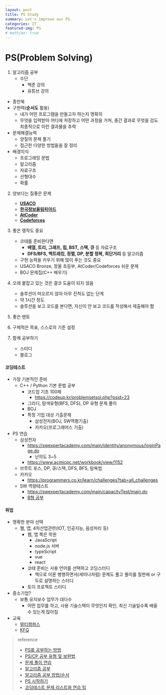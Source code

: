 ```yaml
---
layout: post
title: PS Study
summary: Let's improve our PS.
categories: IT
featured-img: PS
# mathjax: true
---
```




# PS(Problem Solving)

1. 알고리즘 공부
   - 수단
     - 백준 강의
     - 유튜브 강의
  - 종만북
   - 구현력(**순서도** 활용)
     - 내가 어떤 프로그램을 만들고자 하는지 명확히
     - 무엇을 입력받아 어디에 저장하고 어떤 과정을 거쳐, 중간 결과로 무엇을 겅도 최종적으로 이런 결과물을 추력
   - 문제해결능력
     - 양질의 문제 풀기
     - 접근한 다양한 방법들을 잘 정리
   - 배경지식
     - 프로그래밍 문법
     - 알고리즘
     - 자료구조
     - 선형대수
     - 확률

2. 양보다는 질좋은 문제
   - **[USACO](https://www.acmicpc.net/category/106)**
   - **[한국정보올림피아드](https://www.acmicpc.net/category/55)**
   - **[AtCoder](https://atcoder.jp/)**
   - **[Codeforces](https://codeforces.com/)**

3. 좋은 랭작도 중요
   - 코테를 준비한다면
     - **배열, 트리, 그래프, 힙, BST, 스택, 큐** 등 자료구조
     - **DFS/BFS, 백트래킹, 정렬, DP, 분할 정복, 최단거리** 등 알고리즘
   - 구현 능력을 키우기 위해 많이 푸는 것도 중요
   - USACO Bronze, 정올 초등부, AtCoder/Codeforces 쉬운 문제
   - BOJ 문제집(C++ 배우기)
4. 오래 붙잡고 있는 것은 결코 도움이 되지 않음
   - 솔루션이 떠오르지 않아 아무 진척도 없는 단계
   - 약 1시간 정도
   - 솔루션을 보고 코드를 본다면, 자신이 안 보고 코드를 작성해서 제출해야 함
5. 좋은 멘토
6. 구체적은 목표, 스스로의 기준 설정
7. 함께 공부하기
   - 스터디
   - 블로그



#### 코딩테스트

- 가장 기본적인 준비
  - C++ / Python 기본 문법 공부
    - 코드업 기초 100제
      - https://codeup.kr/problemsetsol.php?psid=23
    - 그리디, 탐색유형(BFS, DFS), DP 유형 문제 풀이
    - BOJ
    - 특정 기업 대상 기출문제
      - 삼성전자(BOJ, SW역평기출)
      - 카카오(프로그래머스 기출)
- PS 연습
  - 삼성전자
    - https://swexpertacademy.com/main/identity/anonymous/loginPage.do
      - 난의도 3~5
    - https://www.acmicpc.net/workbook/view/1152
  - 브루트 포스, DP, 큐/스택, DFS, BFS, 탐욕법
  - 카카오
    - https://programmers.co.kr/learn/challenges?tab=all_challenges
  - SW 역량테스트
    - https://swexpertacademy.com/main/capacityTest/main.do
    - [B형 공부](https://baactree.tistory.com/53)



#### 취업

- 명확한 분야 선택
  - 웹, 앱, 4차산업관련(IOT, 인공지능, 음성처리 등)
    - 웹, 앱 쪽은 학원
      - JavaScript
      - node.js 서버
      - typeScript
      - vue
      - react
    - 코테 준비는 사용 언어를 선택하고 코딩스터디
      - 책으로 이론 병행하면서(세미나처럼) 문제도 풀고 풀이를 칠판에 or 구두로 설명하는 스터디
    - 토이 프로젝트 스터디
- 중소기업?
  - 보통 유지보수 업무가 대다수
    - 어떤 업무를 하고, 사용 기술스택이 무엇인지 확인, 최신 기술일수록 배울 수 있는게 많아짐
- 교육
  - [멀티캠퍼스](https://www.multicampus.com/system/menu/iframe?p_url=L3B1Ymxpc2gvcGFnZXMvZWR1XzR0aC5odG1s&p_menu=MTE3I01BSU4=&p_gubun=Qw==&param2=106000000000000&param3=106001000000000)
  - [KFQ](http://kcm.kfq.or.kr/)



> reference
>
> - [PS를 공부하는 방법](https://subinium.github.io/how-to-study-problem-solving/)
> - [PS/CP 공부 유형 및 보완법](https://subinium.github.io/PS-Study-Types-and-Complements/)
> - [문제 풀이 연습](https://koosaga.com/217)
> - [알고리즘 공부](https://baactree.tistory.com/52)
> - [알고리즘 공부 방법/순서](https://baactree.tistory.com/14)
> - [PS 시작하기](https://plzrun.tistory.com/entry/알고리즘-문제풀이PS-시작하기)
> - [코딩테스트 문제 리스트와 연습 팁](https://www.notion.so/580c3a42f21b49b497b7089f539a9f78)

